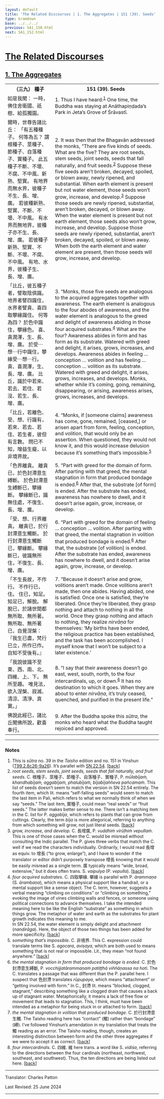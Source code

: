 ```yaml
---
layout: default
title: 'The Related Discourses | 1. The Aggregates | 151 (39). Seeds'
type: kramdown
base: ../../../
previous: SA1_150.html
next: SA1_152.html
---
```


<h1><a href='../index.html'>The Related Discourses</a></h1>
<h2><a href='index.html'>1. The Aggregates</a></h2>

<table class="trans">
  <th class='ch'>（三九） 種子</th>
  <th class='en'>151 (39). Seeds</th>
  <tr>
    <td class="ch" title='t99.2.8c26'>如是我聞： 一時，佛住舍衛國、祇樹、給孤獨園。</td>
    <td id='p1'>1. Thus I have heard:<sup id="ref1"><a href="#n1">1</a></sup> One time, the Buddha was staying at Anāthapiṇḍada’s Park in Jeta’s Grove of Śrāvastī.</td>
  </tr>
  <tr>
    <td class="ch" title='t99.2.8c27'>爾時，世尊告諸比丘： 「有五種種子。 何等為五？ 謂根種子、莖種子、節種子、自落種子、實種子。 此五種子不斷、不壞、不腐、不中風、新熟、堅實。 有地界而無水界，彼種子不生、長、增、廣。 若彼種新熟、堅實、不斷、不壞、不中風。 有水界而無地界，彼種子亦不生、長、增、廣。 若彼種子新熟、堅實、不斷、不壞、不腐、不中風。 有地、水界，彼種子生、長、增、廣。</td>
    <td id='p2'>2. It was then that the Bhagavān addressed the monks, “There are five kinds of seeds. What are the five? They are root seeds, stem seeds, joint seeds, seeds that fall naturally, and fruit seeds.<sup id="ref2"><a href="#n2">2</a></sup> Suppose these five seeds aren’t broken, decayed, spoiled, or blown away, newly ripened, and substantial. When earth element is present but not water element, those seeds won’t grow, increase, and develop.<sup id="ref3"><a href="#n3">3</a></sup> Suppose those seeds are newly ripened, substantial, aren’t broken, decayed, or blown away. When the water element is present but not earth element, those seeds also won’t grow, increase, and develop. Suppose those seeds are newly ripened, substantial, aren’t broken, decayed, spoiled, or blown away. When both the earth element and water element are present, then those seeds will grow, increase, and develop.</td>
  </tr>
  <tr>
    <td class="ch" title='t99.2.9a5'>「比丘，彼五種子者，譬取陰俱識。 地界者譬四識住，水界者譬貪、喜四取攀緣識住。 何等為四？ 於色中識住，攀緣色。 喜、貪潤澤，生、長、增、廣。 於受⋯想⋯行中識住，攀緣受⋯想⋯行。 貪、喜潤澤，生、長、增、廣。 比丘，識於中若來、若去、若住、若沒、若生、長、增、廣。</td>
    <td id='p3'>3. “Monks, those five seeds are analogous to the acquired aggregates together with awareness. The earth element is analogous to the four abodes of awareness, and the water element is analogous to the greed and delight of awareness abiding in those four acquired substrates.<sup id="ref4"><a href="#n4">4</a></sup> What are the four? Awareness abides in form and has form as its substrate. Watered with greed and delight, it arises, grows, increases, and develops. Awareness abides in feeling … conception … volition and has feeling … conception … volition as its substrate. Watered with greed and delight, it arises, grows, increases, and develops. Monks, whether while it’s coming, going, remaining, disappearing, or arising, awareness arises, grows, increases, and develops.</td>
  </tr>
  <tr>
    <td class="ch" title='t99.2.9a11'>「比丘，若離色、受、想、行識有，若來、若去、若住、若生者，彼但有言數。 問已不知，增益生癡，以非境界故。</td>
    <td id='p4'>4. “Monks, if [someone claims] awareness has come, gone, remained, [ceased,] or arisen apart from form, feeling, conception, and volition, that would only be an assertion. When questioned, they would not know it, and this would increase delusion because it’s something that’s impossible.<sup id="ref5"><a href="#n5">5</a></sup></td>
  </tr>
  <tr>
    <td class="ch" title='t99.2.9a13'>「色界離貪。 離貪已，於色封滯意生縛斷。 於色封滯意生縛斷已，攀緣斷。 攀緣斷已，識無住處，不復生、長、增、廣。</td>
    <td id='p5'>5. “Part with greed for the domain of form. After parting with that greed, the mental stagnation in form that produced bondage is ended.<sup id="ref6"><a href="#n6">6</a></sup> After that, the substrate [of form] is ended. After the substrate has ended, awareness has nowhere to dwell, and it doesn’t arise again, grow, increase, or develop.</td>
  </tr>
  <tr>
    <td class="ch" title='t99.2.9a16'>「受、想、行界離貪。 離貪已，於行封滯意生觸斷。 於行封滯意生觸斷已，攀緣斷。 攀緣斷已，彼識無所住，不復生、長、增、廣。</td>
    <td id='p6'>6. “Part with greed for the domain of feeling … conception … volition. After parting with that greed, the mental stagnation in volition that produced bondage is ended.<sup id="ref6"><a href="#n6">6</a></sup> After that, the substrate [of volition] is ended. After the substrate has ended, awareness has nowhere to dwell, and it doesn’t arise again, grow, increase, or develop.</td>
  </tr>
  <tr>
    <td class="ch" title='t99.2.9a19'>「不生長故，不作行。 不作行已，住。 住已，知足。 知足已，解脫。 解脫已，於諸世間都無所取、無所著。 無所取、無所著已，自覺涅槃： 『我生已盡，梵行已立，所作已作。 自知不受後有。』</td>
    <td id='p7'>7. “Because it doesn’t arise and grow, volitions aren’t made. Once volitions aren’t made, then one abides. Having abided, one is satisfied. Once one is satisfied, they’re liberated. Once they’re liberated, they grasp nothing and attach to nothing in all the world. Once they grasp nothing and attach to nothing, they realize <em>nirvāṇa</em> for themselves: ‘My births have been ended, the religious practice has been established, and the task has been accomplished. I myself know that I won’t be subject to a later existence.’</td>
  </tr>
  <tr>
    <td class="ch" title='t99.2.9a23'>「我說彼識不至東、西、南、北、四維、上、下。 無所至趣。 唯見法，欲入涅槃、寂滅、清涼、清淨、真實。」</td>
    <td id='p8'>8. “I say that their awareness doesn’t go east, west, south, north, to the four intercardinals, up, or down.<sup id="ref6"><a href="#n6">6</a></sup> It has no destination to which it goes. When they are about to enter <em>nirvāṇa</em>, it’s truly ceased, quenched, and purified in the present life.”</td>
  </tr>
  <tr>
    <td class="ch" title='t99.2.9a25'>佛說此經已，諸比丘聞佛所說，歡喜奉行。</td>
    <td id='p9'>9. After the Buddha spoke this <em>sūtra</em>, the monks who heard what the Buddha taught rejoiced and approved.</td>
  </tr>
</table>

<hr/>

<h3 id="notes">Notes</h3>

<ol class="notes-list">
<li id="n1">This is <em>sūtra</em> no. 39 in the <cite>Taisho</cite> edition and no. 151 in Yinshun (<a href="https://cbetaonline.dila.edu.tw/zh/T02n0099_p0008c26" target="_blank">T99.2.8c26-9a26</a>). It’s parallel with <a href="https://suttacentral.net/sn22.54" target="_blank">SN 22.54</a>. [<a href="#ref1">back</a>]</li>
<li id="n2"><em>root seeds, stem seeds, joint seeds, seeds that fall naturally, and fruit seeds.</em> C. 根種子、莖種子、節種子、自落種子、實種子, P. <em>mūlabījaṁ, khandhabījaṁ, aggabījaṁ, phalubījaṁ, bījabījaññeva pañcamaṁ</em>. This list of seeds doesn’t seem to match the version in SN 22.54 entirely. The fourth item, which lit. means “self-falling seeds” would seem to match the last item in Pali, which refers to what we normally think of when we say “seeds.” The last item, 實種子, could mean “real seeds” or “fruit seeds.” The latter makes better sense to me. There isn’t a matching item in the C. list for P. <em>aggabīja</em>, which refers to plants that can grow from cuttings. Clearly, the term <em>bīja</em> is more allegorical, referring to anything from which something will grow, not just literal seeds. [<a href="#ref2">back</a>]</li>
<li id="n3"><em>grow, increase, and develop.</em> C. 長增廣, P. <em>vuddhiṁ virūḷhiṁ vepullaṁ</em>. This is one of those cases when the C. would be misread without consulting the Indic parallel. The P. gives three verbs that match the C. well if we read the characters individually. Ordinarily, I would read 長增 as equiv. to 增長 (“to grow, enlarge”), and I have to wonder if the translator or editor didn’t purposely transpose 增長 knowing that it would be easily misread as a single term. 廣 typically means “wide, broad, extensive,” but it does often trans. S. <em>vaipulya</em> (P. <em>vepulla</em>). [<a href="#ref3">back</a>]</li>
<li id="n4"><em>four acquired substrates</em>. C. 四取攀緣. 攀緣 is parallel with P. <em>ārammaṇa</em> (S. <em>ārambaṇa</em>), which means a physical support like a handrail, or a mental support like a sense object. The C. term, however, suggests a verbal meaning “climbing on conditions” or “climbing on something,” evoking the image of vines climbing walls and fences, or someone using political connections to advance themselves. I take the intended meaning here to be like the English “substrate” as something in which things grow. The metaphor of water and earth as the substrates for plant growth indicates this meaning to me.<br/>
In SN 22.54, the water element is simply delight and attachment (<em>nandirāga</em>). Here, the object of those two things has been added for more specificity. [<a href="#ref4">back</a>]</li>
<li id="n5"><em>something that’s impossible</em>. C. 非境界. This C. expression could translate terms like S. <em>agocara</em>, <em>aviṣaya</em>, which are both used to means something that is not real or impossible. Lit., they mean “not found anywhere.” [<a href="#ref5">back</a>]</li>
<li id="n6"><em>the mental stagnation in form that produced bondage is ended</em>. C. 於色封滯意生縛斷, P. <em>vocchijjatārammaṇaṁ patiṭṭhā viññāṇassa na hoti</em>. The C. translates a passage that was different than the P. parallel here. I suspect that 色封滯 translates <em>rūpupaya</em>, which means “attachment” or “getting involved with form.” In C., 封滯 lit. means “blocked, clogged, stagnant,” describing something like a clogged drain that causes a back up of stagnant water. Metaphorically, it means a lack of free flow or movement that leads to stagnation. This, I think, must have been intended as a metaphor for being stuck in or attached to form. [<a href="#ref6">back</a>]</li>
<li id="n6"><em>the mental stagnation in volition that produced bondage</em>. C. 於行封滯意生觸. The Taisho reading here has “contact” (觸) rather than “bondage” (縛). I’ve followed Yinshun’s amendation in my translation that treats the 觸 reading as an error. The Taisho reading, though, creates an interesting distinction between form and the other three aggregates if we were to accept it as correct. [<a href="#ref6">back</a>]</li>
<li id="n6"><em>four intercardinals</em>. C. 四維. 維 here trans. a word like S. <em>vidiśa</em>, referring to the directions between the four cardinals (northeast, northwest, southeast, and southwest). Thus, the ten directions are being listed out here. [<a href="#ref6">back</a>]</li>
</ol>
<hr/>

<p class="translator">Translator: Charles Patton</p>
<p class='revised'>Last Revised: 25 June 2024</p>

<hr/>